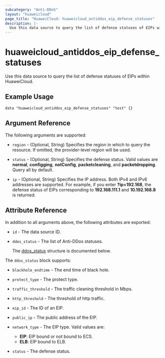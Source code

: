```yaml
---
subcategory: "Anti-DDoS"
layout: "huaweicloud"
page_title: "HuaweiCloud: huaweicloud_antiddos_eip_defense_statuses"
description: |-
  Use this data source to query the list of defense statuses of EIPs within HuaweiCloud.
---
```


# huaweicloud_antiddos_eip_defense_statuses

Use this data source to query the list of defense statuses of EIPs within HuaweiCloud.

## Example Usage

```hcl
data "huaweicloud_antiddos_eip_defense_statuses" "test" {}
```

## Argument Reference

The following arguments are supported:

* `region` - (Optional, String) Specifies the region in which to query the resource.
  If omitted, the provider-level region will be used.

* `status` - (Optional, String) Specifies the defense status. Valid values are **normal**, **configging**, **notConfig**,
  **packetcleaning**, and **packetdropping**. Query all by default.

* `ip` - (Optional, String) Specifies the IP address. Both IPv4 and IPv6 addresses are supported. For example, if you
  enter **?ip=192.168**, the defense status of EIPs corresponding to **192.168.111.1** and **10.192.168.8** is returned.

## Attribute Reference

In addition to all arguments above, the following attributes are exported:

* `id` - The data source ID.

* `ddos_status` - The list of Anti-DDos statuses.

  The [ddos_status](#ddos_status_struct) structure is documented below.

<a name="ddos_status_struct"></a>
The `ddos_status` block supports:

* `blackhole_endtime` - The end time of black hole.

* `protect_type` - The protect type.

* `traffic_threshold` - The traffic cleaning threshold in Mbps.

* `http_threshold` - The threshold of http traffic.

* `eip_id` - The ID of an EIP.

* `public_ip` - The public address of the EIP.

* `network_type` - The EIP type. Valid values are:
  + **EIP**: EIP bound or not bound to ECS.
  + **ELB**: EIP bound to ELB.

* `status` - The defense status.
